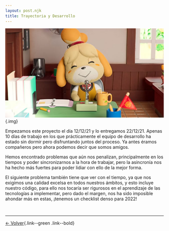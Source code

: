 ```yaml
---
layout: post.njk
title: Trayectoria y Desarrollo
---
```

![img](../../img/isabelle2.png){.img}

Empezamos este proyecto el día 12/12/21 y lo entregamos 22/12/21. Apenas 10 días de trabajo en los que prácticamente el equipo de desarrollo ha estado sin dormir pero disfruntando juntos del proceso. Ya antes éramos compañeros pero ahora podemos decir que somos amigos.

Hemos encontrado problemas que aún nos penalizan, principalmente en los tiempos y poder sincronizarnos a la hora de trabajar, pero la asincronía nos ha hecho más fuertes para poder lidiar con ello de la mejor forma.

El siguiente problema también tiene que ver con el tiempo, ya que nos exigimos una calidad excelsa en todos nuestros ámbitos, y esto incluye nuestro código, para ello nos tocaría ser rigurosos en el aprendizaje de las tecnologías a implementar, pero dado el margen, nos ha sido imposible ahondar más en estas, ¡tenemos un checklist denso para 2022!

<br/>

---

[← Volver](https://paolaski.github.io/the-roost-wiki.github.io/){.link--green .link--bold}
